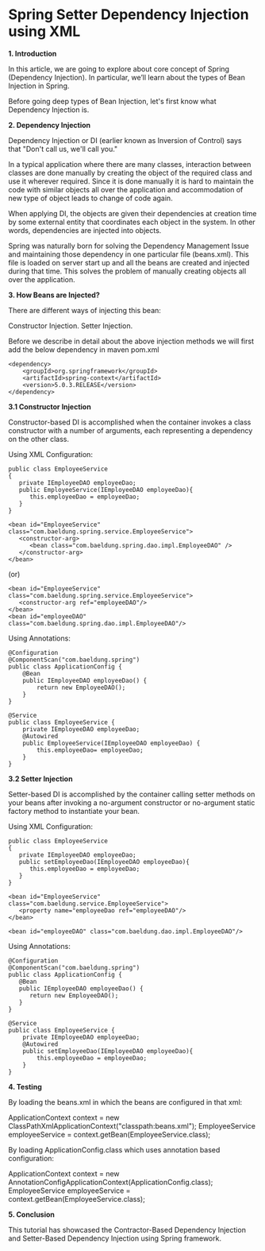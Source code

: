 # Spring Setter Dependency Injection using XML

**1. Introduction**

In this article, we are going to explore about core concept of Spring (Dependency Injection). In particular, we’ll learn about the types of Bean Injection in Spring.

Before going deep types of Bean Injection, let's first know what Dependency Injection is.

**2. Dependency Injection**

Dependency Injection or DI (earlier known as Inversion of Control) says that "Don't call us, we'll call you."

In a typical application where there are many classes, interaction between classes are done manually by creating the object of the required class and use it wherever required. Since it is done manually it is hard to maintain the code with similar objects all over the application and accommodation of new type of object leads to change of code again.

When applying DI, the objects are given their dependencies at creation time by some external entity that coordinates each object in the system. In other words, dependencies are injected into objects.

Spring was naturally born for solving the Dependency Management Issue and maintaining those dependency in one particular file (beans.xml). This file is loaded on server start up and all the beans are created and injected during that time. This solves the problem of manually creating objects all over the application.

**3. How Beans are Injected?**

There are different ways of injecting this bean:

Constructor Injection.
Setter Injection.

Before we describe in detail about the above injection methods we will first add the below dependency in maven pom.xml

```
<dependency>
    <groupId>org.springframework</groupId>
    <artifactId>spring-context</artifactId>
    <version>5.0.3.RELEASE</version>
</dependency>
```

**3.1 Constructor Injection**

Constructor-based DI is accomplished when the container invokes a class constructor with a number of arguments, each representing a dependency on the other class.

Using XML Configuration:

```
public class EmployeeService
{
   private IEmployeeDAO employeeDao;
   public EmployeeService(IEmployeeDAO employeeDao){
      this.employeeDao = employeeDao;
   }
}
```
```
<bean id="EmployeeService" class="com.baeldung.spring.service.EmployeeService">
   <constructor-arg>
      <bean class="com.baeldung.spring.dao.impl.EmployeeDAO" />
   </constructor-arg>
</bean>
```
(or)
```
<bean id="EmployeeService" class="com.baeldung.spring.service.EmployeeService">
   <constructor-arg ref="employeeDAO"/>
</bean>
<bean id="employeeDAO" class="com.baeldung.spring.dao.impl.EmployeeDAO"/>
```
Using Annotations:
```
@Configuration
@ComponentScan("com.baeldung.spring")
public class ApplicationConfig { 
    @Bean
    public IEmployeeDAO employeeDao() {
        return new EmployeeDAO();
    }
}
```
```
@Service
public class EmployeeService {
    private IEmployeeDAO employeeDao; 
    @Autowired
    public EmployeeService(IEmployeeDAO employeeDao) {
        this.employeeDao= employeeDao;
    }
}
```

**3.2 Setter Injection**

Setter-based DI is accomplished by the container calling setter methods on your beans after invoking a no-argument constructor or no-argument static factory method to instantiate your bean.

Using XML Configuration:
```
public class EmployeeService
{
   private IEmployeeDAO employeeDao;
   public setEmployeeDao(IEmployeeDAO employeeDao){
      this.employeeDao = employeeDao;
   }
}
```
```
<bean id="EmployeeService" class="com.baeldung.service.EmployeeService">
   <property name="employeeDao ref="employeeDAO"/>
</bean>

<bean id="employeeDAO" class="com.baeldung.dao.impl.EmployeeDAO"/>
```
Using Annotations:
```
@Configuration
@ComponentScan("com.baeldung.spring")
public class ApplicationConfig {
   @Bean
   public IEmployeeDAO employeeDao() {
      return new EmployeeDAO();
   }
}
```
```
@Service
public class EmployeeService {
    private IEmployeeDAO employeeDao;
    @Autowired
    public setEmployeeDao(IEmployeeDAO employeeDao){
        this.employeeDao = employeeDao;
    }
}
```
**4. Testing**

By loading the beans.xml in which the beans are configured in that xml:

ApplicationContext context = new ClassPathXmlApplicationContext("classpath:beans.xml");
EmployeeService employeeService = context.getBean(EmployeeService.class);

By loading ApplicationConfig.class which uses annotation based configuration:

ApplicationContext context = new AnnotationConfigApplicationContext(ApplicationConfig.class);
EmployeeService employeeService = context.getBean(EmployeeService.class);

**5. Conclusion**

This tutorial has showcased the Contractor-Based Dependency Injection and Setter-Based Dependency Injection using Spring framework.

